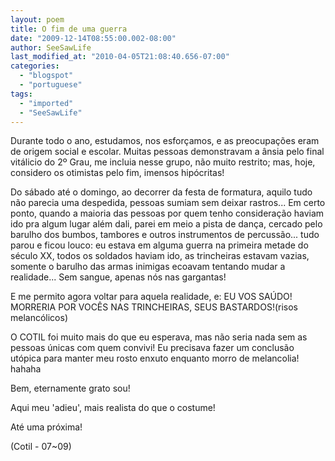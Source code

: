 ```yaml
---
layout: poem
title: O fim de uma guerra
date: "2009-12-14T08:55:00.002-08:00"
author: SeeSawLife
last_modified_at: "2010-04-05T21:08:40.656-07:00"
categories:
  - "blogspot"
  - "portuguese"
tags:
  - "imported"
  - "SeeSawLife"
---
```


Durante todo o ano, estudamos, nos esforçamos, e as preocupações eram de origem social e escolar. Muitas pessoas demonstravam a ânsia pelo final vitálicio do 2º Grau, me incluia nesse grupo, não muito restrito; mas, hoje, considero os otimistas pelo fim, imensos hipócritas!

 Do sábado até o domingo, ao decorrer da festa de formatura, aquilo tudo não parecia uma despedida, pessoas sumiam sem deixar rastros... Em certo ponto, quando a maioria das pessoas por quem tenho consideração haviam ido pra algum lugar além dali, parei em meio a pista de dança, cercado pelo barulho dos bumbos, tambores e outros instrumentos de percussão... tudo parou e ficou louco: eu estava em alguma guerra na primeira metade do século XX, todos os soldados haviam ido, as trincheiras estavam vazias, somente o barulho das armas inimigas ecoavam tentando mudar a realidade... Sem sangue, apenas nós nas gargantas!

 E me permito agora voltar para aquela realidade, e: EU VOS SAÚDO! MORRERIA POR VOCÊS NAS TRINCHEIRAS, SEUS BASTARDOS!(risos melancólicos)

O COTIL foi muito mais do que eu esperava, mas não seria nada sem as pessoas únicas com quem convivi! Eu precisava fazer um conclusão utópica para manter meu rosto enxuto enquanto morro de melancolia! hahaha

Bem, eternamente grato sou!

Aqui meu 'adieu', mais realista do que o costume!

Até uma próxima!

(Cotil - 07~09)